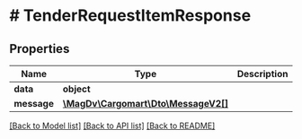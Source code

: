 # # TenderRequestItemResponse

## Properties

Name | Type | Description | Notes
------------ | ------------- | ------------- | -------------
**data** | **object** |  |
**message** | [**\MagDv\Cargomart\Dto\MessageV2[]**](MessageV2.md) |  | [optional]

[[Back to Model list]](../../README.md#models) [[Back to API list]](../../README.md#endpoints) [[Back to README]](../../README.md)

